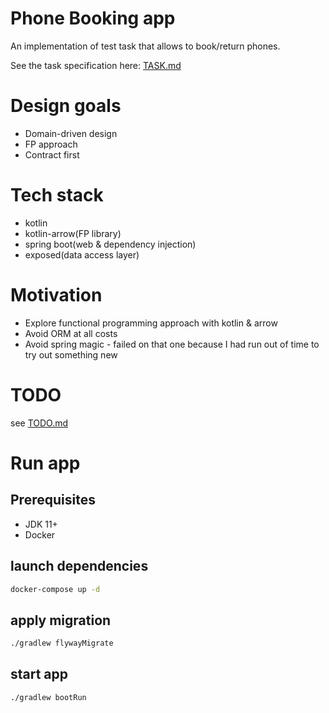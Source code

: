 # Phone Booking app
An implementation of test task that allows to book/return phones. 

See the task specification here: [TASK.md](./TASK.md)

# Design goals
* Domain-driven design
* FP approach
* Contract first
# Tech stack
* kotlin
* kotlin-arrow(FP library)
* spring boot(web & dependency injection)
* exposed(data access layer)
# Motivation
* Explore functional programming approach with kotlin & arrow
* Avoid ORM at all costs
* Avoid spring magic - failed on that one because I had run out of time to try out something new
# TODO
see [TODO.md](./TODO.md)

# Run app
## Prerequisites
* JDK 11+
* Docker
## launch dependencies
```bash
docker-compose up -d
```
## apply migration
```bash
./gradlew flywayMigrate
```
## start app
```bash
./gradlew bootRun
```